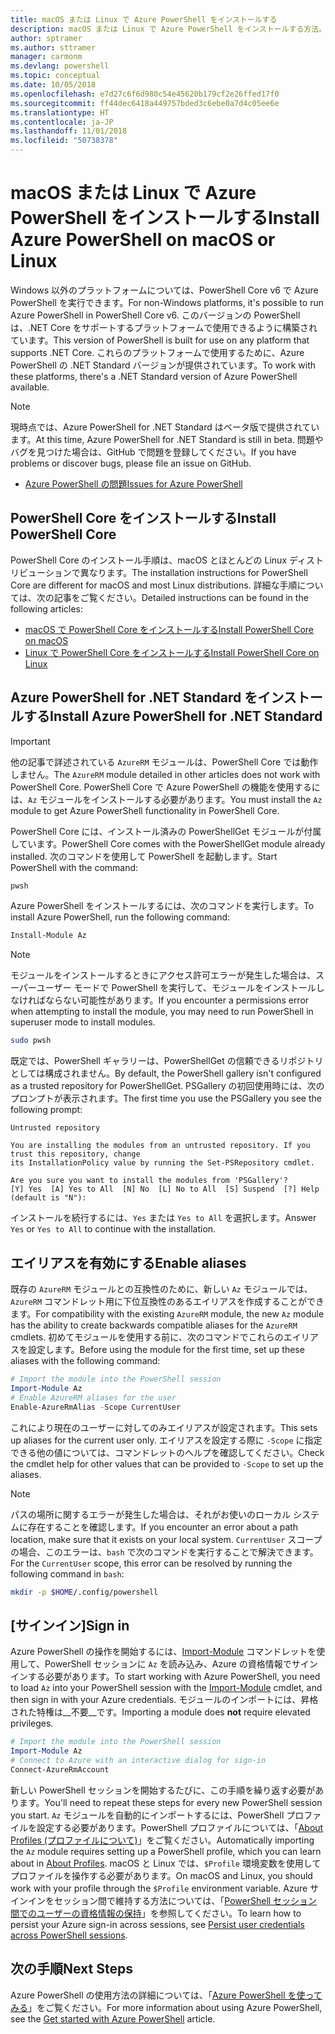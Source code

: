 ```yaml
---
title: macOS または Linux で Azure PowerShell をインストールする
description: macOS または Linux で Azure PowerShell をインストールする方法。
author: sptramer
ms.author: sttramer
manager: carmonm
ms.devlang: powershell
ms.topic: conceptual
ms.date: 10/05/2018
ms.openlocfilehash: e7d27c6f6d980c54e45620b179cf2e26ffed17f0
ms.sourcegitcommit: ff44dec6418a449757bded3c6ebe0a7d4c05ee6e
ms.translationtype: HT
ms.contentlocale: ja-JP
ms.lasthandoff: 11/01/2018
ms.locfileid: "50738378"
---
```

# <a name="install-azure-powershell-on-macos-or-linux"></a><span data-ttu-id="a8166-103">macOS または Linux で Azure PowerShell をインストールする</span><span class="sxs-lookup"><span data-stu-id="a8166-103">Install Azure PowerShell on macOS or Linux</span></span>

<span data-ttu-id="a8166-104">Windows 以外のプラットフォームについては、PowerShell Core v6 で Azure PowerShell を実行できます。</span><span class="sxs-lookup"><span data-stu-id="a8166-104">For non-Windows platforms, it's possible to run Azure PowerShell in PowerShell Core v6.</span></span> <span data-ttu-id="a8166-105">このバージョンの PowerShell は、.NET Core をサポートするプラットフォームで使用できるように構築されています。</span><span class="sxs-lookup"><span data-stu-id="a8166-105">This version of PowerShell is built for use on any platform that supports .NET Core.</span></span> <span data-ttu-id="a8166-106">これらのプラットフォームで使用するために、Azure PowerShell の .NET Standard バージョンが提供されています。</span><span class="sxs-lookup"><span data-stu-id="a8166-106">To work with these platforms, there's a .NET Standard version of Azure PowerShell available.</span></span>

> [!NOTE]
> <span data-ttu-id="a8166-107">現時点では、Azure PowerShell for .NET Standard はベータ版で提供されています。</span><span class="sxs-lookup"><span data-stu-id="a8166-107">At this time, Azure PowerShell for .NET Standard is still in beta.</span></span>
> <span data-ttu-id="a8166-108">問題やバグを見つけた場合は、GitHub で問題を登録してください。</span><span class="sxs-lookup"><span data-stu-id="a8166-108">If you have problems or discover bugs, please file an issue on GitHub.</span></span>
>
> * [<span data-ttu-id="a8166-109">Azure PowerShell の問題</span><span class="sxs-lookup"><span data-stu-id="a8166-109">Issues for Azure PowerShell</span></span>](https://github.com/azure/azure-docs-powershell/issues)

## <a name="install-powershell-core"></a><span data-ttu-id="a8166-110">PowerShell Core をインストールする</span><span class="sxs-lookup"><span data-stu-id="a8166-110">Install PowerShell Core</span></span>

<span data-ttu-id="a8166-111">PowerShell Core のインストール手順は、macOS とほとんどの Linux ディストリビューションで異なります。</span><span class="sxs-lookup"><span data-stu-id="a8166-111">The installation instructions for PowerShell Core are different for macOS and most Linux distributions.</span></span>
<span data-ttu-id="a8166-112">詳細な手順については、次の記事をご覧ください。</span><span class="sxs-lookup"><span data-stu-id="a8166-112">Detailed instructions can be found in the following articles:</span></span>

* [<span data-ttu-id="a8166-113">macOS で PowerShell Core をインストールする</span><span class="sxs-lookup"><span data-stu-id="a8166-113">Install PowerShell Core on macOS</span></span>](/powershell/scripting/setup/installing-powershell-core-on-macos)
* [<span data-ttu-id="a8166-114">Linux で PowerShell Core をインストールする</span><span class="sxs-lookup"><span data-stu-id="a8166-114">Install PowerShell Core on Linux</span></span>](/powershell/scripting/setup/installing-powershell-core-on-linux)

## <a name="install-azure-powershell-for-net-standard"></a><span data-ttu-id="a8166-115">Azure PowerShell for .NET Standard をインストールする</span><span class="sxs-lookup"><span data-stu-id="a8166-115">Install Azure PowerShell for .NET Standard</span></span>

> [!IMPORTANT]
> <span data-ttu-id="a8166-116">他の記事で詳述されている `AzureRM` モジュールは、PowerShell Core では動作しません。</span><span class="sxs-lookup"><span data-stu-id="a8166-116">The `AzureRM` module detailed in other articles does not work with PowerShell Core.</span></span>
> <span data-ttu-id="a8166-117">PowerShell Core で Azure PowerShell の機能を使用するには、`Az` モジュールをインストールする必要があります。</span><span class="sxs-lookup"><span data-stu-id="a8166-117">You must install the `Az` module to get Azure PowerShell functionality in PowerShell Core.</span></span>

<span data-ttu-id="a8166-118">PowerShell Core には、インストール済みの PowerShellGet モジュールが付属しています。</span><span class="sxs-lookup"><span data-stu-id="a8166-118">PowerShell Core comes with the PowerShellGet module already installed.</span></span> <span data-ttu-id="a8166-119">次のコマンドを使用して PowerShell を起動します。</span><span class="sxs-lookup"><span data-stu-id="a8166-119">Start PowerShell with the command:</span></span>

```bash
pwsh
```

<span data-ttu-id="a8166-120">Azure PowerShell をインストールするには、次のコマンドを実行します。</span><span class="sxs-lookup"><span data-stu-id="a8166-120">To install Azure PowerShell, run the following command:</span></span>

```powershell
Install-Module Az
```

> [!NOTE]
> <span data-ttu-id="a8166-121">モジュールをインストールするときにアクセス許可エラーが発生した場合は、スーパーユーザー モードで PowerShell を実行して、モジュールをインストールしなければならない可能性があります。</span><span class="sxs-lookup"><span data-stu-id="a8166-121">If you encounter a permissions error when attempting to install the module, you may need to run PowerShell in superuser mode to install modules.</span></span>
>
> ```bash
> sudo pwsh
> ```

<span data-ttu-id="a8166-122">既定では、PowerShell ギャラリーは、PowerShellGet の信頼できるリポジトリとしては構成されません。</span><span class="sxs-lookup"><span data-stu-id="a8166-122">By default, the PowerShell gallery isn't configured as a trusted repository for PowerShellGet.</span></span> <span data-ttu-id="a8166-123">PSGallery の初回使用時には、次のプロンプトが表示されます。</span><span class="sxs-lookup"><span data-stu-id="a8166-123">The first time you use the PSGallery you see the following prompt:</span></span>

```output
Untrusted repository

You are installing the modules from an untrusted repository. If you trust this repository, change
its InstallationPolicy value by running the Set-PSRepository cmdlet.

Are you sure you want to install the modules from 'PSGallery'?
[Y] Yes  [A] Yes to All  [N] No  [L] No to All  [S] Suspend  [?] Help (default is "N"):
```

<span data-ttu-id="a8166-124">インストールを続行するには、`Yes` または `Yes to All` を選択します。</span><span class="sxs-lookup"><span data-stu-id="a8166-124">Answer `Yes` or `Yes to All` to continue with the installation.</span></span>

## <a name="enable-aliases"></a><span data-ttu-id="a8166-125">エイリアスを有効にする</span><span class="sxs-lookup"><span data-stu-id="a8166-125">Enable aliases</span></span>

<span data-ttu-id="a8166-126">既存の `AzureRM` モジュールとの互換性のために、新しい `Az` モジュールでは、`AzureRM` コマンドレット用に下位互換性のあるエイリアスを作成することができます。</span><span class="sxs-lookup"><span data-stu-id="a8166-126">For compatibility with the existing `AzureRM` module, the new `Az` module has the ability to create backwards compatible aliases for the `AzureRM` cmdlets.</span></span> <span data-ttu-id="a8166-127">初めてモジュールを使用する前に、次のコマンドでこれらのエイリアスを設定します。</span><span class="sxs-lookup"><span data-stu-id="a8166-127">Before using the module for the first time, set up these aliases with the following command:</span></span>

```powershell
# Import the module into the PowerShell session
Import-Module Az
# Enable AzureRM aliases for the user
Enable-AzureRmAlias -Scope CurrentUser
```

<span data-ttu-id="a8166-128">これにより現在のユーザーに対してのみエイリアスが設定されます。</span><span class="sxs-lookup"><span data-stu-id="a8166-128">This sets up aliases for the current user only.</span></span> <span data-ttu-id="a8166-129">エイリアスを設定する際に `-Scope` に指定できる他の値については、コマンドレットのヘルプを確認してください。</span><span class="sxs-lookup"><span data-stu-id="a8166-129">Check the cmdlet help for other values that can be provided to `-Scope` to set up the aliases.</span></span>

> [!NOTE]
> <span data-ttu-id="a8166-130">パスの場所に関するエラーが発生した場合は、それがお使いのローカル システムに存在することを確認します。</span><span class="sxs-lookup"><span data-stu-id="a8166-130">If you encounter an error about a path location, make sure that it exists on your local system.</span></span> <span data-ttu-id="a8166-131">`CurrentUser` スコープの場合、このエラーは、`bash` で次のコマンドを実行することで解決できます。</span><span class="sxs-lookup"><span data-stu-id="a8166-131">For the `CurrentUser` scope, this error can be resolved by running the following command in `bash`:</span></span>
>
> ```bash
> mkdir -p $HOME/.config/powershell
> ```

## <a name="sign-in"></a><span data-ttu-id="a8166-132">[サインイン]</span><span class="sxs-lookup"><span data-stu-id="a8166-132">Sign in</span></span>

<span data-ttu-id="a8166-133">Azure PowerShell の操作を開始するには、[Import-Module](/powershell/module/Microsoft.PowerShell.Core/Import-Module) コマンドレットを使用して、PowerShell セッションに `Az` を読み込み、Azure の資格情報でサインインする必要があります。</span><span class="sxs-lookup"><span data-stu-id="a8166-133">To start working with Azure PowerShell, you need to load `Az` into your PowerShell session with the [Import-Module](/powershell/module/Microsoft.PowerShell.Core/Import-Module) cmdlet, and then sign in with your Azure credentials.</span></span> <span data-ttu-id="a8166-134">モジュールのインポートには、昇格された特権は__不要__です。</span><span class="sxs-lookup"><span data-stu-id="a8166-134">Importing a module does __not__ require elevated privileges.</span></span>

```powershell
# Import the module into the PowerShell session
Import-Module Az
# Connect to Azure with an interactive dialog for sign-in
Connect-AzureRmAccount
```

<span data-ttu-id="a8166-135">新しい PowerShell セッションを開始するたびに、この手順を繰り返す必要があります。</span><span class="sxs-lookup"><span data-stu-id="a8166-135">You'll need to repeat these steps for every new PowerShell session you start.</span></span> <span data-ttu-id="a8166-136">`Az` モジュールを自動的にインポートするには、PowerShell プロファイルを設定する必要があります。PowerShell プロファイルについては、「[About Profiles (プロファイルについて)](/powershell/module/microsoft.powershell.core/about/about_profiles)」をご覧ください。</span><span class="sxs-lookup"><span data-stu-id="a8166-136">Automatically importing the `Az` module requires setting up a PowerShell profile, which you can learn about in [About Profiles](/powershell/module/microsoft.powershell.core/about/about_profiles).</span></span>
<span data-ttu-id="a8166-137">macOS と Linux では、`$Profile` 環境変数を使用してプロファイルを操作する必要があります。</span><span class="sxs-lookup"><span data-stu-id="a8166-137">On macOS and Linux, you should work with your profile through the `$Profile` environment variable.</span></span> <span data-ttu-id="a8166-138">Azure サインインをセッション間で維持する方法については、「[PowerShell セッション間でのユーザーの資格情報の保持](context-persistence.md)」を参照してください。</span><span class="sxs-lookup"><span data-stu-id="a8166-138">To learn how to persist your Azure sign-in across sessions, see [Persist user credentials across PowerShell sessions](context-persistence.md).</span></span>

## <a name="next-steps"></a><span data-ttu-id="a8166-139">次の手順</span><span class="sxs-lookup"><span data-stu-id="a8166-139">Next Steps</span></span>

<span data-ttu-id="a8166-140">Azure PowerShell の使用方法の詳細については、「[Azure PowerShell を使ってみる](get-started-azureps.md)」をご覧ください。</span><span class="sxs-lookup"><span data-stu-id="a8166-140">For more information about using Azure PowerShell, see the [Get started with Azure PowerShell](get-started-azureps.md) article.</span></span>
